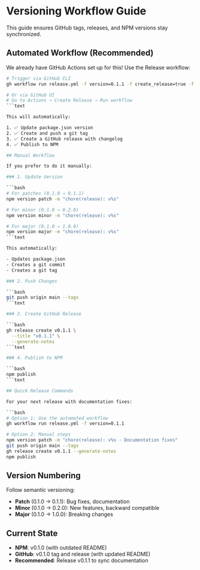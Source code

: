 # Versioning Workflow Guide

This guide ensures GitHub tags, releases, and NPM versions stay synchronized.

## Automated Workflow (Recommended)

We already have GitHub Actions set up for this! Use the Release workflow:

````bash
# Trigger via GitHub CLI
gh workflow run release.yml -f version=0.1.1 -f create_release=true -f publish_npm=true

# Or via GitHub UI
# Go to Actions → Create Release → Run workflow
```text

This will automatically:

1. ✅ Update package.json version
2. ✅ Create and push a git tag
3. ✅ Create a GitHub release with changelog
4. ✅ Publish to NPM

## Manual Workflow

If you prefer to do it manually:

### 1. Update Version

```bash
# For patches (0.1.0 → 0.1.1)
npm version patch -m "chore(release): v%s"

# For minor (0.1.0 → 0.2.0)
npm version minor -m "chore(release): v%s"

# For major (0.1.0 → 1.0.0)
npm version major -m "chore(release): v%s"
```text

This automatically:

- Updates package.json
- Creates a git commit
- Creates a git tag

### 2. Push Changes

```bash
git push origin main --tags
```text

### 3. Create GitHub Release

```bash
gh release create v0.1.1 \
  --title "v0.1.1" \
  --generate-notes
```text

### 4. Publish to NPM

```bash
npm publish
```text

## Quick Release Commands

For your next release with documentation fixes:

```bash
# Option 1: Use the automated workflow
gh workflow run release.yml -f version=0.1.1

# Option 2: Manual steps
npm version patch -m "chore(release): v%s - Documentation fixes"
git push origin main --tags
gh release create v0.1.1 --generate-notes
npm publish
````

## Version Numbering

Follow semantic versioning:

- **Patch** (0.1.0 → 0.1.1): Bug fixes, documentation
- **Minor** (0.1.0 → 0.2.0): New features, backward compatible
- **Major** (0.1.0 → 1.0.0): Breaking changes

## Current State

- **NPM**: v0.1.0 (with outdated README)
- **GitHub**: v0.1.0 tag and release (with updated README)
- **Recommended**: Release v0.1.1 to sync documentation
